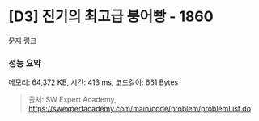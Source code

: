 # [D3] 진기의 최고급 붕어빵 - 1860 

[문제 링크](https://swexpertacademy.com/main/code/problem/problemDetail.do?contestProbId=AV5LsaaqDzYDFAXc) 

### 성능 요약

메모리: 64,372 KB, 시간: 413 ms, 코드길이: 661 Bytes



> 출처: SW Expert Academy, https://swexpertacademy.com/main/code/problem/problemList.do